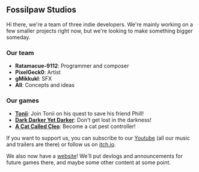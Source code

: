 ## Fossilpaw Studios

Hi there, we're a team of three indie developers. We're mainly working on a few smaller projects right now, but we're looking to make something bigger someday.

### Our team
- **Ratamacue-9112**: Programmer and composer
- **PixelGeck0**: Artist
- **gMikkukl**: SFX
- **All**: Concepts and ideas

### Our games
- [**Tonii**](https://fossilpaw-studios.itch.io/tonii): Join Tonii on his quest to save his friend Phill!
- [**Dark Darker Yet Darker**](https://fossilpaw-studios.itch.io/darkdarkeryetdarker): Don't get lost in the darkness!
- [**A Cat Called Cleo**](https://fossilpaw-studios.itch.io/cat-called-cleo): Become a cat pest controller!

If you want to support us, you can subscribe to our [Youtube](https://www.youtube.com/@FossilpawStudios) (all our music and trailers are there) or follow us on [itch.io](https://fossilpaw-studios.itch.io/).

We also now have a [website](https://fossilpaw-studios.github.io)! We'll put devlogs and announcements for future games there, and maybe some other content at some point.